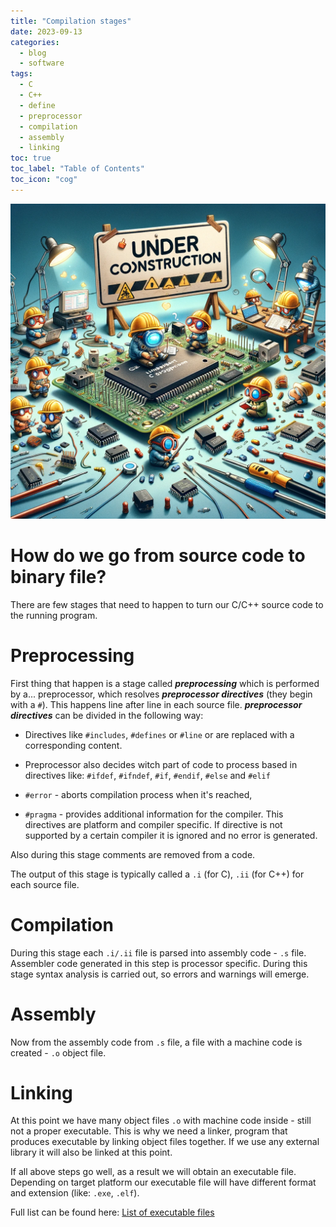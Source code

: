 ```yaml
---
title: "Compilation stages"
date: 2023-09-13
categories:
  - blog
  - software
tags:
  - C
  - C++
  - define
  - preprocessor
  - compilation
  - assembly
  - linking
toc: true
toc_label: "Table of Contents"
toc_icon: "cog"
---
```

![UC](https://github.com/porzechowski/blog/blob/master/assets/images/under_construction.webp?raw=true)
# How do we go from source code to binary file?

There are few stages that need to happen to turn our C/C++ source code to the running program.

# Preprocessing

First thing that happen is a stage called ***preprocessing*** which is performed by a... preprocessor, which resolves ***preprocessor directives*** (they begin with a `#`).
This happens line after line in each source file.
***preprocessor directives*** can be divided in the following way:

- Directives like `#includes`, `#defines` or `#line` or are replaced with a corresponding content.

- Preprocessor also decides witch part of code to process based in directives like: `#ifdef`, `#ifndef`, `#if`, `#endif`, `#else` and `#elif`

- `#error` - aborts compilation process when it's reached,

- `#pragma` - provides additional information for the compiler. This directives are platform and compiler specific. If directive is not supported by a certain compiler it is ignored and no error is generated.

Also during this stage comments are removed from a code.

The output of this stage is typically called a `.i` (for C), `.ii` (for C++) for each source file.

# Compilation

During this stage each `.i/.ii` file is parsed into assembly code - `.s` file.
Assembler code generated in this step is processor specific. During this stage syntax analysis is carried out, so errors and warnings will emerge.

# Assembly

Now from the assembly code from `.s` file, a file with a machine code is created - `.o` object file.

# Linking

At this point we have many object files `.o` with machine code inside - still not a proper executable. This is why we need a linker, program that produces executable by linking object files together. If we use any external library it will also be linked at this point. 

If all above steps go well, as a result we will obtain an executable file.
Depending on target platform our executable file will have different format and extension (like: `.exe`, `.elf`).

Full list can be found here: [List of executable files](https://en.wikipedia.org/wiki/Comparison_of_executable_file_formats)

<script src="https://utteranc.es/client.js"
        repo="[ENTER REPO HERE]"
        issue-term="pathname"
        theme="github-light"
        crossorigin="anonymous"
        async>
</script>